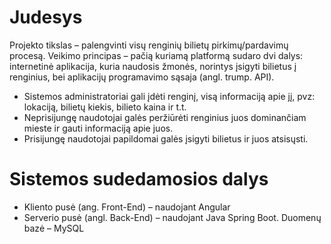 # Judesys
Projekto tikslas – palengvinti visų renginių bilietų pirkimų/pardavimų procesą.
Veikimo principas – pačią kuriamą platformą sudaro dvi dalys: internetinė aplikacija, kuria 
naudosis žmonės, norintys įsigyti bilietus į renginius, bei aplikacijų programavimo sąsaja (angl. 
trump. API).
* Sistemos administratoriai gali įdėti renginį, visą informaciją apie jį, pvz: lokaciją, bilietų kiekis, 
bilieto kaina ir t.t. 
* Neprisijungę naudotojai galės peržiūrėti renginius juos dominančiam mieste ir gauti informaciją 
apie juos.
* Prisijungę naudotojai papildomai galės įsigyti bilietus ir juos atsisųsti.

# Sistemos sudedamosios dalys
* Kliento pusė (ang. Front-End) – naudojant Angular
* Serverio pusė (angl. Back-End) – naudojant Java Spring Boot. Duomenų bazė – MySQL
